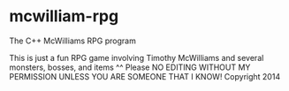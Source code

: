 mcwilliam-rpg
=============

The C++ McWilliams RPG program

This is just a fun RPG game involving Timothy McWilliams and several monsters, bosses, and items ^^
Please NO EDITING WITHOUT MY PERMISSION UNLESS YOU ARE SOMEONE THAT I KNOW!
Copyright 2014
